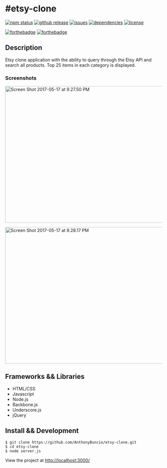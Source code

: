 <h1>#etsy-clone</h1>

[![npm status](https://img.shields.io/npm/v/npm.svg)](https://img.shields.io/npm/v/npm.svg)
[![github release](https://img.shields.io/github/release/qubyte/rubidium.svg)](https://img.shields.io/github/release/qubyte/rubidium.svg)
[![issues](https://img.shields.io/github/issues-raw/badges/shields/website.svg)](https://img.shields.io/github/issues-raw/badges/shields/website.svg)
[![dependencies](https://img.shields.io/david/expressjs/express.svg)](https://img.shields.io/david/expressjs/express.svg)
[![license](https://img.shields.io/npm/l/express.svg)](https://img.shields.io/npm/l/express.svg)

[![forthebadge](http://forthebadge.com/images/badges/check-it-out.svg)](http://forthebadge.com)
[![forthebadge](http://forthebadge.com/images/badges/60-percent-of-the-time-works-every-time.svg)](http://forthebadge.com)

<h2>Description</h2>
Etsy clone application with the ability to query through the Etsy API and search all products. Top 25 items in each category is displayed.
<br>
<h3>Screenshots</h3>

<a data-flickr-embed="true"  href="https://www.flickr.com/photos/150728942@N02/33884420524/in/dateposted-public/" title="Screen Shot 2017-05-17 at 9.27.50 PM"><img src="https://c1.staticflickr.com/5/4171/33884420524_cc88746f96_c.jpg" width="800" height="439" alt="Screen Shot 2017-05-17 at 9.27.50 PM"></a>

<a data-flickr-embed="true"  href="https://www.flickr.com/photos/150728942@N02/34726543945/in/dateposted-public/" title="Screen Shot 2017-05-17 at 9.28.17 PM"><img src="https://c1.staticflickr.com/5/4159/34726543945_830d2a8c47_c.jpg" width="800" height="439" alt="Screen Shot 2017-05-17 at 9.28.17 PM"></a>

<h2>Frameworks && Libraries</h2>
<ul>
<li>HTML/CSS</li>
<li>Javascript</li>
<li>Node.js</li>
<li>Backbone.js</li>
<li>Underscore.js</li>
<li>jQuery</li>
</ul>
<h2>Install && Development</h2>

```
$ git clone https://github.com/AnthonyBuncio/etsy-clone.git
$ cd etsy-clone
$ node server.js
```

View the project at <a href="http://localhost:3000/">http://localhost:3000/<a/>